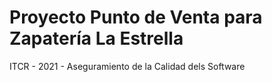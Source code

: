 # Proyecto Punto de Venta para Zapatería La Estrella
ITCR - 2021 - Aseguramiento de la Calidad dels Software
